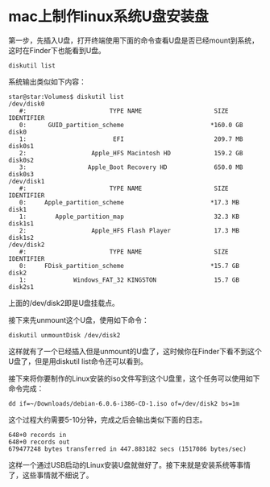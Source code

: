 mac上制作linux系统U盘安装盘
===========================

第一步，先插入U盘，打开终端使用下面的命令查看U盘是否已经mount到系统，这时在Finder下也能看到U盘。

    diskutil list

系统输出类似如下内容：

    star@star:Volumes$ diskutil list
    /dev/disk0
       #:                       TYPE NAME                    SIZE       IDENTIFIER
       0:      GUID_partition_scheme                        *160.0 GB   disk0
       1:                        EFI                         209.7 MB   disk0s1
       2:                  Apple_HFS Macintosh HD            159.2 GB   disk0s2
       3:                 Apple_Boot Recovery HD             650.0 MB   disk0s3
    /dev/disk1
       #:                       TYPE NAME                    SIZE       IDENTIFIER
       0:     Apple_partition_scheme                        *17.3 MB    disk1
       1:        Apple_partition_map                         32.3 KB    disk1s1
       2:                  Apple_HFS Flash Player            17.3 MB    disk1s2
    /dev/disk2
       #:                       TYPE NAME                    SIZE       IDENTIFIER
       0:     FDisk_partition_scheme                        *15.7 GB    disk2
       1:             Windows_FAT_32 KINGSTON                15.7 GB    disk2s1

上面的/dev/disk2即是U盘挂载点。

接下来先unmount这个U盘，使用如下命令：

    diskutil unmountDisk /dev/disk2

这样就有了一个已经插入但是unmount的U盘了，这时候你在Finder下看不到这个U盘了，但是用diskutil list命令还可以看到。

接下来将你要制作的Linux安装的iso文件写到这个U盘里，这个任务可以使用如下命令完成：

    dd if=~/Downloads/debian-6.0.6-i386-CD-1.iso of=/dev/disk2 bs=1m

这个过程大约需要5-10分钟，完成之后会输出类似下面的日志。

    648+0 records in
    648+0 records out
    679477248 bytes transferred in 447.883182 secs (1517086 bytes/sec)

这样一个通过USB启动的Linux安装U盘就做好了。接下来就是安装系统等事情了，这些事情就不细说了。
